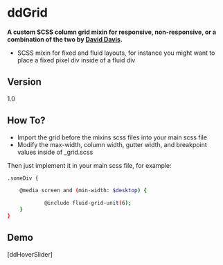 ddGrid
=========

**A custom SCSS column grid mixin for responsive, non-responsive, or a combination of the two by [David Davis].**

  - SCSS mixin for fixed and fluid layouts, for instance you might want to place a fixed pixel div inside of a fluid div


Version
----

1.0


How To?
-----------

* Import the grid before the mixins scss files into your main scss file
* Modify the max-width, column width, gutter width, and breakpoint values inside of _grid.scss

Then just implement it in your main scss file, for example:

```sh
.someDiv {

	@media screen and (min-width: $desktop) {

            @include fluid-grid-unit(6);
	}
}
```

Demo
-----------
[ddHoverSlider]

[David Davis]:http://david-james-davis.com
